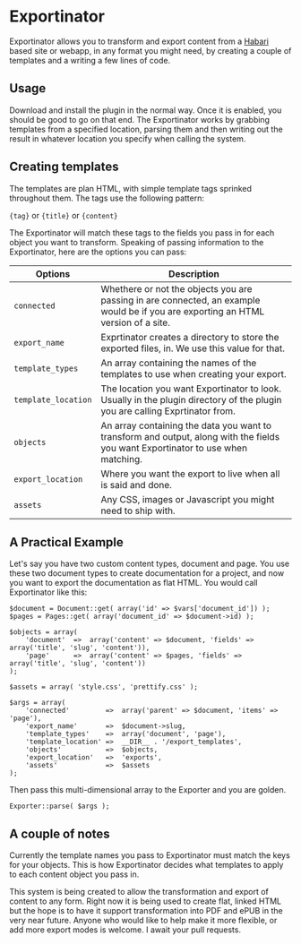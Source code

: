 Exportinator
============

Exportinator allows you to transform and export content from a [Habari] based site or webapp, in any format you might need, by creating a couple of templates and a writing a few lines of code.

[Habari]: https://github.com/habari

Usage
-----

Download and install the plugin in the normal way. Once it is enabled, you should be good to go on that end. The Exportinator works by grabbing templates from a specified location, parsing them and then writing out the result in whatever location you specify when calling the system.

Creating templates
-----

The templates are plan HTML, with simple template tags sprinked throughout them. The tags use the following pattern: 

`{tag}` or `{title}` or `{content}`

The Exportinator will match these tags to the fields you pass in for each object you want to transform. Speaking of passing information to the Exportinator, here are the options you can pass:

Options		                                   | Description
---------------------------------------------- | -----------
`connected`										| Whethere or not the objects you are passing in are connected, an example would be if you are exporting an HTML version of a site.
`export_name`									| Exprtinator creates a directory to store the exported files, in. We use this value for that.
`template_types`								| An array containing the names of the templates to use when creating your export.
`template_location`								| The location you want Exportinator to look. Usually in the plugin directory of the plugin you are calling Exprtinator from.
`objects`										| An array containing the data you want to transform and output, along with the fields you want Exportinator to use when matching.
`export_location`								| Where you want the export to live when all is said and done.
`assets`										| Any CSS, images or Javascript you might need to ship with.

A Practical Example
-----

Let's say you have two custom content types, document and page. You use these two document types to create documentation for a project, and now you want to export the documentation as flat HTML. You would call Exportinator like this: 

    $document = Document::get( array('id' => $vars['document_id']) );
    $pages = Pages::get( array('document_id' => $document->id) );

    $objects = array( 
        'document'	=>	array('content' => $document, 'fields' => array('title', 'slug', 'content')), 
        'page'		=>	array('content' => $pages, 'fields' => array('title', 'slug', 'content')) 
    );
	
    $assets = array( 'style.css', 'prettify.css' );

    $args = array(
        'connected'			=>	array('parent' => $document, 'items' => 'page'),
        'export_name'		=>	$document->slug,
        'template_types'	=>	array('document', 'page'),
        'template_location'	=>	__DIR__ . '/export_templates',
        'objects'			=>	$objects,
        'export_location'	=>	'exports',
        'assets'			=>	$assets		
    );

Then pass this multi-dimensional array to the Exporter and you are golden.

    Exporter::parse( $args );

A couple of notes
-----

Currently the template names you pass to Exportinator must match the keys for your objects. This is how Exportinator decides what templates to apply to each content object you pass in.

This system is being created to allow the transformation and export of content to any form. Right now it is being used to create flat, linked HTML but the hope is to have it support transformation into PDF and ePUB in the very near future. Anyone who would like to help make it more flexible, or add more export modes is welcome. I await your pull requests.
